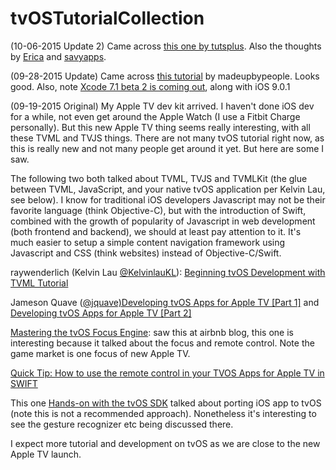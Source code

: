 # tvOSTutorialCollection

(10-06-2015 Update 2) Came across <a href="http://code.tutsplus.com/tutorials/an-introduction-to-tvos-development--cms-24848">this one by tutsplus</a>. Also the thoughts by <a href="http://ericasadun.com/category/tvos/">Erica</a> and <a href="http://savvyapps.com/blog/getting-started-with-apple-tv-and-tvos-apps">savyapps</a>. 

(09-28-2015 Update) Came across <a href="http://www.madeupbypeople.com/blog/2015/9/9/tvos-tutorial-make-apple-tv-apps">this tutorial</a> by madeupbypeople. Looks good. Also, note <a href="http://appleinsider.com/articles/15/09/23/apple-issues-second-betas-of-ios-91-tvos-to-developers">Xcode 7.1 beta 2 is coming out</a>, along with iOS 9.0.1

(09-19-2015 Original) My Apple TV dev kit arrived. I haven't done iOS dev for a while, not even get around the Apple Watch (I use a Fitbit Charge personally). But this new Apple TV thing seems really interesting, with all these TVML and TVJS things. There are not many tvOS tutorial right now, as this is really new and not many people get around it yet. But here are some I saw. 

The following two both talked about TVML, TVJS and TVMLKit (the glue between TVML, JavaScript, and your native tvOS application per Kelvin Lau, see below). I know for traditional iOS developers Javascript may not be their favorite language (think Objective-C), but with the introduction of Swift, combined with the growth of popularity of Javascript in web development (both frontend and backend), we should at least pay attention to it. It's much easier to setup a simple content navigation framework using Javascript and CSS (think websites) instead of Objective-C/Swift. 
 
raywenderlich (Kelvin Lau <a href="https://twitter.com/KelvinlauKl">@KelvinlauKL</a>): <a href="http://www.raywenderlich.com/114886/beginning-tvos-development-with-tvml-tutorial">Beginning tvOS Development with TVML Tutorial</a>

Jameson Quave (<a href="http://twitter.com/jquave">@jquave)</a><a href="http://jamesonquave.com/blog/developing-tvos-apps-for-apple-tv-with-swift/">Developing tvOS Apps for Apple TV [Part 1]</a> and <a href="http://jamesonquave.com/blog/developing-tvos-apps-for-apple-tv-part-2/">Developing tvOS Apps for Apple TV [Part 2]</a>

<a href="http://nerds.airbnb.com/tvos-focus-engine/?utm_source=nerdsblog&utm_medium=twitter&utm_campaign=sm">Mastering the tvOS Focus Engine</a>: saw this at airbnb blog, this one is interesting because it talked about the focus and remote control. Note the game market is one focus of new Apple TV.

<a href="http://stefansdevplayground.blogspot.de/2015/09/quick-tip-how-to-use-remote-control-in.html">Quick Tip: How to use the remote control in your TVOS Apps for Apple TV in SWIFT</a>

This one <a href="http://telliott.io/2015/09/15/hands-on-with-the-tvos-sdk.html">Hands-on with the tvOS SDK</a> talked about porting iOS app to tvOS (note this is not a recommended approach). Nonetheless it's interesting to see the gesture recognizer etc being discussed there. 

I expect more tutorial and development on tvOS as we are close to the new Apple TV launch.
